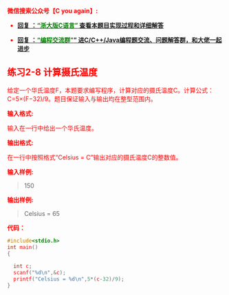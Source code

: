 
<font color='red'> **微信搜索公众号【C you again】:**

- [**回复 ：<font color='green'>“浙大版C语言”</font> 查看本题目实现过程和详细解答** ](  http://gzh.cyouagain.cn/) 
 
- [ **回复 ：<font color='green'>“编程交流群”</font>” 进C/C++/Java编程题交流、问题解答群，和大佬一起进步**  ](  http://cyouagain.cn/    ) 


## 练习2-8 计算摄氏温度

给定一个华氏温度F，本题要求编写程序，计算对应的摄氏温度C。计算公式：C=5×(F−32)/9。题目保证输入与输出均在整型范围内。

**输入格式:**

输入在一行中给出一个华氏温度。

**输出格式:**

在一行中按照格式“Celsius = C”输出对应的摄氏温度C的整数值。

**输入样例:**

> 150

**输出样例:**

> Celsius = 65

**代码：**

```c
#include<stdio.h>
int main()
{
  
  int c;
  scanf("%d\n",&c);
  printf("Celsius = %d\n",5*(c-32)/9);
}
```



